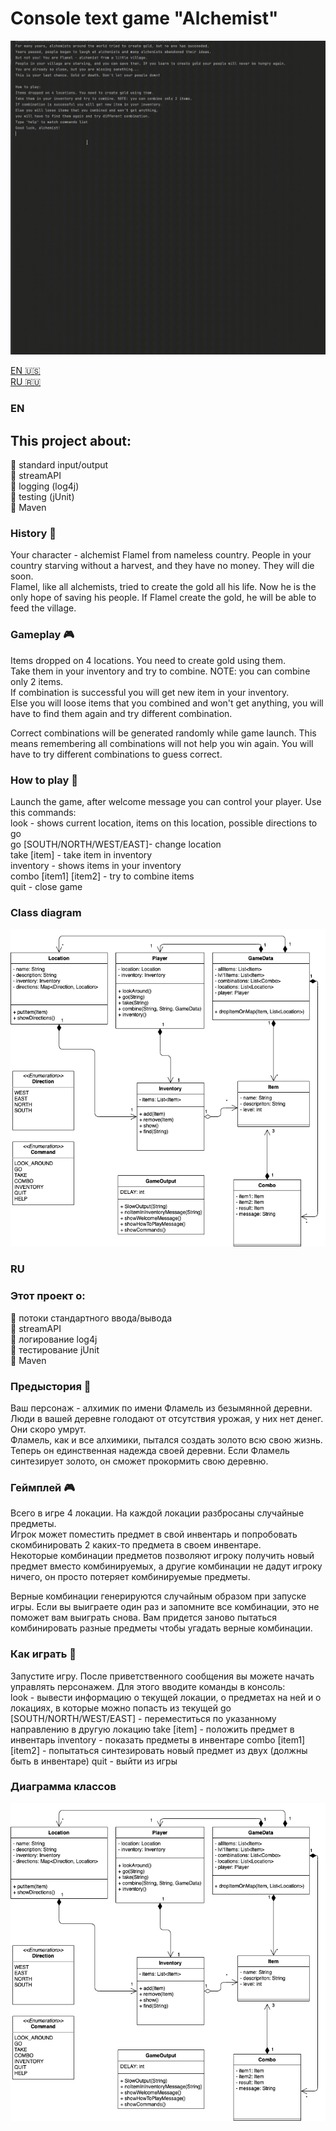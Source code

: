# Console text game "Alchemist"

![action](action.gif)

[EN :us:](#EN)  
[RU :ru:](#RU)

### EN
## This project about:
:small_blue_diamond: standard input/output  
:small_blue_diamond: streamAPI  
:small_blue_diamond: logging (log4j)  
:small_blue_diamond: testing (jUnit)  
:small_blue_diamond: Maven

### History :book:
Your character - alchemist Flamel from nameless country. People in your country starving without a harvest, 
and they have no money. They will die soon.  
Flamel, like all alchemists, tried to create the gold all his life. Now he is the only hope of saving his people. 
If Flamel create the gold, he will be able to feed the village.

### Gameplay :video_game:
Items dropped on 4 locations. You need to create gold using them.  
Take them in your inventory and try to combine. NOTE: you can combine only 2 items.  
If combination is successful you will get new item in your inventory.  
Else you will loose items that you combined and won't get anything, you will have to find them again and try different combination.  

Correct combinations will be generated randomly while game launch. This means remembering all combinations will 
not help you win again. You will have to try different combinations to guess correct.

### How to play :game_die:
Launch the game, after welcome message you can control your player. Use this commands:  
look - shows current location, items on this location, possible directions to go  
go [SOUTH/NORTH/WEST/EAST]- change location  
take [item] - take item in inventory  
inventory - shows items in your inventory  
combo [item1] [item2] - try to combine items  
quit - close game  

### Class diagram
![ClassDiagram](ClassDiagram.png)

### RU  
### Этот проект о:
:small_blue_diamond: потоки стандартного ввода/вывода  
:small_blue_diamond: streamAPI  
:small_blue_diamond: логирование log4j  
:small_blue_diamond: тестирование jUnit  
:small_blue_diamond: Maven

### Предыстория :book:
Ваш персонаж - алхимик по имени Фламель из безымянной деревни. Люди в вашей деревне голодают от отсутствия урожая, 
у них нет денег. Они скоро умрут.  
Фламель, как и все алхимики, пытался создать золото всю свою жизнь. Теперь он единственная надежда своей деревни. 
Если Фламель синтезирует золото, он сможет прокормить свою деревню.

### Геймплей :video_game:
Всего в игре 4 локации. На каждой локации разбросаны случайные предметы.  
Игрок может поместить предмет в свой инвентарь и попробовать скомбинировать 2 каких-то предмета в своем инвентаре.  
Некоторые комбинации предметов позволяют игроку получить новый предмет вместо комбинируемых, а другие комбинации 
не дадут игроку ничего, он просто потеряет комбинируемые предметы.  

Верные комбинации генерируются случайным образом при запуске игры. Если вы выиграете один раз и 
запомните все комбинации, это не поможет вам выиграть снова. Вам придется заново пытаться комбинировать разные предметы 
чтобы угадать верные комбинации.  

### Как играть :game_die:
Запустите игру. После приветственного сообщения вы можете начать управлять персонажем. Для этого вводите команды 
в консоль:  
look - вывести информацию о текущей локации, о предметах на ней и о локациях, в которые можно попасть из текущей
go [SOUTH/NORTH/WEST/EAST] - переместиться по указанному направлению в другую локацию
take [item] - положить предмет в инвентарь
inventory - показать предметы в инвентаре
combo [item1] [item2] - попытаться синтезировать новый предмет из двух (должны быть в инвентаре)
quit - выйти из игры

### Диаграмма классов
![ClassDiagram](ClassDiagram.png)
